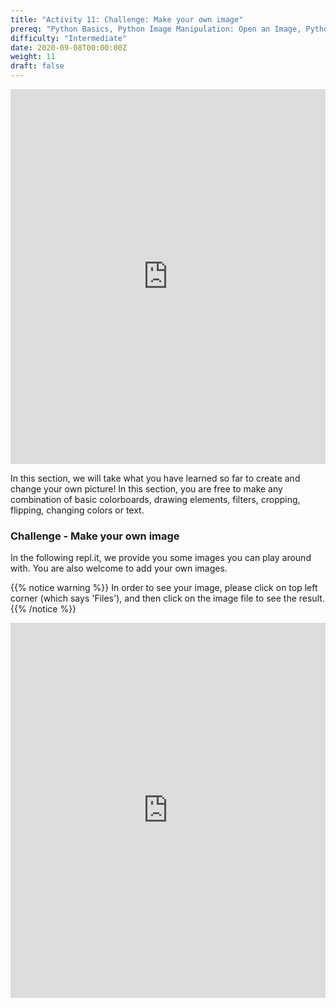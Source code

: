 ```yaml
---
title: "Activity 11: Challenge: Make your own image"
prereq: "Python Basics, Python Image Manipulation: Open an Image, Python Pixel: Colors and Pixels"
difficulty: "Intermediate"
date: 2020-09-08T00:00:00Z
weight: 11
draft: false
---
```


<iframe width="100%" height="600px" src="https://www.youtube.com/embed/KWL3b4xY8dA" frameborder="0" allow="accelerometer; autoplay; encrypted-media; gyroscope; picture-in-picture" allowfullscreen></iframe>

In this section, we will take what you have learned so far to create and change your own picture! In this section, you are free to make any combination of basic colorboards, drawing elements, filters, cropping, flipping, changing colors or text. 

### Challenge - Make your own image

In the following repl.it, we provide you some images you can play around with. You are also welcome to add your own images.

{{% notice warning %}}
 In order to see your image, please click on top left corner (which says 'Files'), and then click on the image file to see the result.
{{% /notice %}}

<iframe height="600px" width="100%" src="https://repl.it/@nuevofoundation/Python-Pixel-Activity10?lite=true" scrolling="no" frameborder="no" allowtransparency="true" allowfullscreen="true" sandbox="allow-forms allow-pointer-lock allow-popups allow-same-origin allow-scripts allow-modals"></iframe>
